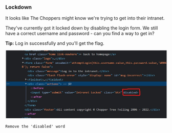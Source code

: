 ### Lockdown

It looks like The Choppers might know we're trying to get into their intranet.

They've currently got it locked down by disabling the login form. We still have a correct username and password - can you find a way to get in?

**Tip:** Log in successfully and you'll get the flag.

![image](img/c09image.jpg)

```
Remove the 'disabled' word
```